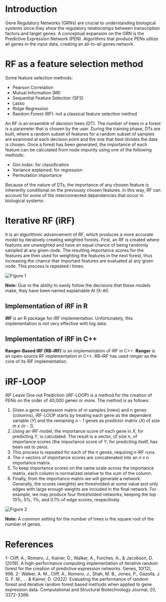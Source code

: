 # Introduction
Gene Regulatory Networks (GRNs) are crucial to understanding biological systems since they show the regulatory relationships between transcription factors and target genes. A conceptual expansion on the GRN is the Predictive Expression Network (PEN). Algorithms that produce PENs utilize all genes in the input data, creating an all-to-all genes network.

# RF as a feature selection method
Some feature selection methods:

* Pearson Correlation
* Mutual Information (MI)
* Sequential Feature Selection (SFS)
* Lasso
* Ridge Regression
* Random Forest (RF): not a classical feature selection method

An RF is an ensemble of decision trees (DT). The number of trees in a forest is a parameter that is chosen by the user. During the training phase, DTs are built, where a random subset of features for a random subset of samples are examined at each decision point and the one that best divides the data is chosen. Once a forest has been generated, the importance of each feature can be calculated from node impurity using one of the following methods:

* Gini index: for classification
* Variance explained: for regression
* Permutation importance

Because of the nature of DTs, the importance of any chosen feature is inherently conditional on the previously chosen features. In this way, RF can account for some of the interconnected dependencies that occur in biological systems.

# Iterative RF (iRF)
It is an algorithmic advancement of RF, which produces a more accurate model by iteratively creating weighted forests. First, an RF is created where features are unweighted and have an equal chance of being randomly sampled at any given node. The resulting importance scores for the features are then used for weighting the features in the next forest, thus increasing the chance that important features are evaluated at any given node. This process is repeated *i* times.

![Figure 1](https://github.com/thisisamirv/PEN/blob/main/Figure%201.jpeg)

**Note:** Due to the ability to easily follow the decisions that these models make, they have been named explainable AI (X-AI).

## Implementation of iRF in R
**iRF** is an R package for iRF implementation. Unfortunately, this implementation is not very effective with big data.

## Implementation of iRF in C++
**Ranger-Based iRF (RB-iRF)** is an implementation of iRF in C++. **Ranger** is an open-source RF implementation in C++. RB-iRF has used *ranger* as the core of its iRF implementation.

# iRF-LOOP
iRF Leave One out Prediction (iRF-LOOP) is a method for the creation of PENs on the order of 40,000 genes or more. The method is as follows:

1. Given a gene expression matrix of *m* samples (rows) and *n* genes (columns), iRF-LOOP starts by treating each gene as the dependent variable (*Y*) and the remaining *n - 1* genes as predictor matrix (*X*) of size *m x (n - 1)*.
2. Using an iRF model, the importance score of each gene in *X*, for predicting *Y*, is calculated. The result is a vector, of size *n*, of importance scores (the importance score of *Y*, for predicting itself, has been set to zero).
3. This process is repeated for each of the *n* genes, requiring *n* iRF runs.
4. The *n* vectors of importance scores are concatenated into an *n x n* importance matrix.
5. To keep importance scores on the same scale across the importance matrix, each column is normalized relative to the sum of the column.
6. Finally, from the importance matrix we will generate a network. Generally, the scores (weights) are thresholded at some value and only edges with large enough weights are included in the final network. For example, we may produce four thresholded networks, keeping the top 10%, 5%, 1%, and 0.1% of edge scores, respectively.

![Figure 2](https://github.com/thisisamirv/PEN/blob/main/Figure%202.jpeg)

**Note:** A common setting for the number of trees is the square root of the number of genes.

# References
1- Cliff, A., Romero, J., Kainer, D., Walker, A., Furches, A., & Jacobson, D. (2019). A high-performance computing implementation of iterative random forest for the creation of predictive expression networks. Genes, 10(12), 996.
2- Walker, A. M., Cliff, A., Romero, J., Shah, M. B., Jones, P., Gazolla, J. G. F. M., ... & Kainer, D. (2022). Evaluating the performance of random forest and iterative random forest based methods when applied to gene expression data. Computational and Structural Biotechnology Journal, 20, 3372-3386.
